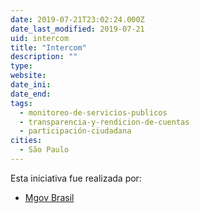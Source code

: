 ```yaml
---
date: 2019-07-21T23:02:24.000Z
date_last_modified: 2019-07-21
uid: intercom
title: "Intercom"
description: ""
type: 
website: 
date_ini: 
date_end: 
tags:
  - monitoreo-de-servicios-publicos
  - transparencia-y-rendicion-de-cuentas
  - participación-ciudadana
cities: 
  - São Paulo
---
```


Esta iniciativa fue realizada por:

- [Mgov Brasil](/organizaciones/mgov-brasil)
